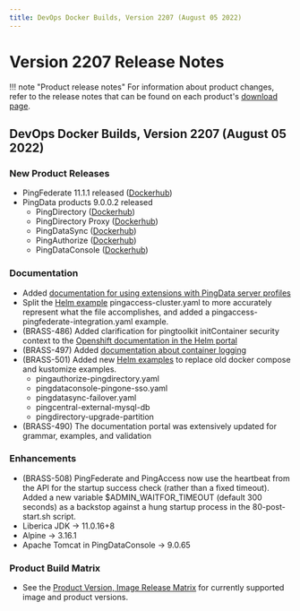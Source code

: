 ```yaml
---
title: DevOps Docker Builds, Version 2207 (August 05 2022)
---
```


# Version 2207 Release Notes

!!! note "Product release notes"
    For information about product changes, refer to the release notes that can be found on each product's [download page](https://www.pingidentity.com/en/resources/downloads.html).

## DevOps Docker Builds, Version 2207 (August 05 2022)

### New Product Releases
- PingFederate 11.1.1 released ([Dockerhub](https://hub.docker.com/r/pingidentity/pingfederate))
- PingData products 9.0.0.2 released
    - PingDirectory ([Dockerhub](https://hub.docker.com/r/pingidentity/pingdirectory))
    - PingDirectory Proxy ([Dockerhub](https://hub.docker.com/r/pingidentity/pingdirectoryproxy))
    - PingDataSync ([Dockerhub](https://hub.docker.com/r/pingidentity/pingdatasync))
    - PingAuthorize ([Dockerhub](https://hub.docker.com/r/pingidentity/pingauthorize))
    - PingDataConsole ([Dockerhub](https://hub.docker.com/r/pingidentity/pingdataconsole))

### Documentation
- Added [documentation for using extensions with PingData server profiles](https://devops.pingidentity.com/how-to/profilesPingDataExtensions/)
- Split the [Helm example](https://devops.pingidentity.com/deployment/deployHelm/) pingaccess-cluster.yaml to more accurately represent what the file accomplishes, and added a pingaccess-pingfederate-integration.yaml example.
- (BRASS-486) Added clarification for pingtoolkit initContainer security context to the [Openshift documentation in the Helm portal](https://helm.pingidentity.com/config/openshift/)
- (BRASS-497) Added [documentation about container logging](https://devops.pingidentity.com/reference/containerLogging/)
- (BRASS-501) Added new [Helm examples](https://devops.pingidentity.com/deployment/deployHelm/) to replace old docker compose and kustomize examples.
    - pingauthorize-pingdirectory.yaml
    - pingdataconsole-pingone-sso.yaml
    - pingdatasync-failover.yaml
    - pingcentral-external-mysql-db
    - pingdirectory-upgrade-partition
- (BRASS-490) The documentation portal was extensively updated for grammar, examples, and validation

### Enhancements
- (BRASS-508) PingFederate and PingAccess now use the heartbeat from the API for the startup success check (rather than a fixed timeout). Added a new variable $ADMIN_WAITFOR_TIMEOUT (default 300 seconds) as a backstop against a hung startup process in the 80-post-start.sh script.
- Liberica JDK -> 11.0.16+8
- Alpine -> 3.16.1
- Apache Tomcat in PingDataConsole -> 9.0.65

### Product Build Matrix
- See the [Product Version, Image Release Matrix](https://docs.google.com/spreadsheets/d/e/2PACX-1vSvySYHZxK-NOMeOMKSVjZWRr64T4raSNfrkcxdTRUxsftSwKgAN5z_gQarxywjIPJaVG8WJMt7ehXI/pub?output=pdf)
  for currently supported image and product versions.
